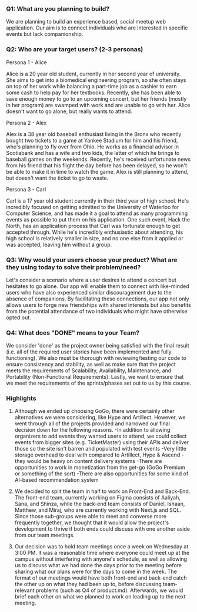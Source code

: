 ### Q1: What are you planning to build?
We are planning to build an experience based, social meetup web application. Our aim is to connect individuals who are interested in specific events but lack companionship.

### Q2: Who are your target users? (2-3 personas)
Persona 1 - Alice

Alice is a 20 year old student, currently in her second year of university. She aims to get into a biomedical engineering program, so she often stays on top of her work while balancing a part-time job as a cashier to earn some cash to help pay for her textbooks. Recently, she has been able to save enough money to go to an upcoming concert, but her friends (mostly in her program) are swamped with work and are unable to go with her. Alice doesn't want to go alone, but really wants to attend.

Persona 2 - Alex

Alex is a 38 year old baseball enthusiast living in the Bronx who recently bought two tickets to a game at Yankee Stadium for him and his friend, who's planning to fly over from Ohio. He works as a financial advisor in Scotiabank and has a wife and two kids, the latter of which he brings to baseball games on the weekends. Recently, he's received unfortunate news from his friend that his flight the day before has been delayed, so he won't be able to make it in time to watch the game. Alex is still planning to attend, but doesn't want the ticket to go to waste.

Persona 3 - Carl

Carl is a 17 year old student currently in their third year of high school. He's incredibly focused on getting admitted to the University of Waterloo for Computer Science, and has made it a goal to attend as many programming events as possible to put them on his application. One such event, Hack the North, has an application process that Carl was fortunate enough to get accepted through. While he's incredibly enthusiastic about attending, his high school is relatively smaller in size, and no one else from it applied or was accepted, leaving him without a group.

### Q3: Why would your users choose your product? What are they using today to solve their problem/need?
Let's consider a scenario where a user desires to attend a concert but hesitates to go alone. Our app will enable them to connect with like-minded users who have also experienced similar discouragement due to the absence of companions. By facilitating these connections, our app not only allows users to forge new friendships with shared interests but also benefits from the potential attendance of two individuals who might have otherwise opted out.

### Q4: What does "DONE" means to your Team?
We consider 'done' as the project owner being satisfied with the final result (i.e. all of the required user stories have been implemented and fully functioning). We also must be thorough with reviewing/testing our code to ensure consistency and stability, as well as make sure that the project meets the requirements of Scalability, Availability, Maintenance, and Portability (Non-Functional Requirements). Lastly, we want to ensure that we meet the requirements of the sprints/phases set out to us by this course. 

### Highlights

1. Although we ended up choosing GoGo, there were certainly other alternatives we were considering, like Hype and Artillect. However, we went through all of the projects provided and narrowed our final decision down for the following reasons.
    -In addition to allowing organizers to add events they wanted users to attend, we could collect events from bigger sites (e.g. TicketMaster) using their APIs and deliver those so the site isn't barren and populated with test events
    -Very little storage overhead to deal with compared to Artillect, Hype & Ascend - they would be heavy on content delivery systems
    -There are opportunities to work in monetization from the get-go (GoGo Premium or something of the sort)
    -There are also opportunities for some kind of AI-based recommendation system

2. We decided to split the team in half to work on Front-End and Back-End. The front-end team, currently working on Figma consists of Aaliyah, Sana, and Shinza, while the back-end team consists of Daniel, Ishaan, Matthew, and Miraj, who are currently working with Next.js and SQL. Since those sub-groups were able to meet and converse more frequently together, we thought that it would allow the project's development to thrive if both ends could discuss with one another aside from our team meetings.

3. Our decision was to hold team meetings once a week on Wednesday at 3:00 PM. It was a reasonable time where everyone could meet up at the campus without interfering with anyone's schedule, as well as allowing us to discuss what we had done the days prior to the meeting before sharing what our plans were for the days to come in the week. The format of our meetings would have both front-end and back-end catch the other up on what they had been up to, before discussing team-relevant problems (such as Q4 of product.md). Afterwards, we would brief each other on what we planned to work on leading up to the next meeting.
